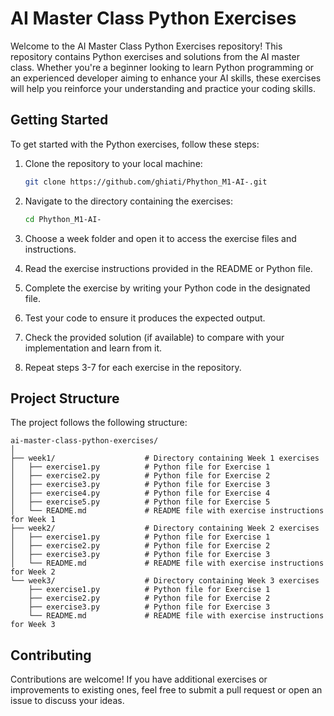 # AI Master Class Python Exercises

Welcome to the AI Master Class Python Exercises repository! This repository contains Python exercises and solutions from the AI master class. Whether you're a beginner looking to learn Python programming or an experienced developer aiming to enhance your AI skills, these exercises will help you reinforce your understanding and practice your coding skills.

## Getting Started

To get started with the Python exercises, follow these steps:

1. Clone the repository to your local machine:

   ```bash
   git clone https://github.com/ghiati/Phython_M1-AI-.git
   ```

2. Navigate to the directory containing the exercises:

   ```bash
   cd Phython_M1-AI-
   ```

3. Choose a week folder and open it to access the exercise files and instructions.

4. Read the exercise instructions provided in the README or Python file.

5. Complete the exercise by writing your Python code in the designated file.

6. Test your code to ensure it produces the expected output.

7. Check the provided solution (if available) to compare with your implementation and learn from it.

8. Repeat steps 3-7 for each exercise in the repository.

## Project Structure

The project follows the following structure:

```
ai-master-class-python-exercises/
│
├── week1/                    # Directory containing Week 1 exercises
│   ├── exercise1.py          # Python file for Exercise 1
│   ├── exercise2.py          # Python file for Exercise 2
│   ├── exercise3.py          # Python file for Exercise 3
│   ├── exercise4.py          # Python file for Exercise 4
│   ├── exercise5.py          # Python file for Exercise 5
│   └── README.md             # README file with exercise instructions for Week 1
├── week2/                    # Directory containing Week 2 exercises
│   ├── exercise1.py          # Python file for Exercise 1
│   ├── exercise2.py          # Python file for Exercise 2
│   ├── exercise3.py          # Python file for Exercise 3
│   └── README.md             # README file with exercise instructions for Week 2
└── week3/                    # Directory containing Week 3 exercises
    ├── exercise1.py          # Python file for Exercise 1
    ├── exercise2.py          # Python file for Exercise 2
    ├── exercise3.py          # Python file for Exercise 3
    └── README.md             # README file with exercise instructions for Week 3
```

## Contributing

Contributions are welcome! If you have additional exercises or improvements to existing ones, feel free to submit a pull request or open an issue to discuss your ideas.
